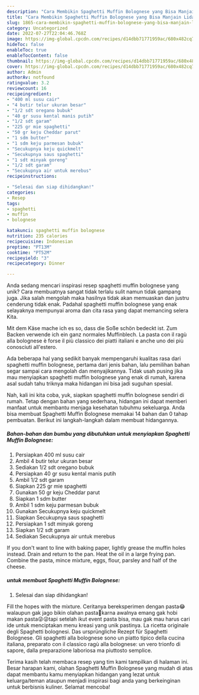 ```yaml
---
description: "Cara Membikin Spaghetti Muffin Bolognese yang Bisa Manjain Lidah"
title: "Cara Membikin Spaghetti Muffin Bolognese yang Bisa Manjain Lidah"
slug: 1865-cara-membikin-spaghetti-muffin-bolognese-yang-bisa-manjain-lidah
category: Uncategorized
date: 2022-07-27T22:04:46.768Z
image: https://img-global.cpcdn.com/recipes/d14dbb71771959ac/680x482cq70/spaghetti-muffin-bolognese-foto-resep-utama.jpg
hideToc: false
enableToc: true
enableTocContent: false
thumbnail: https://img-global.cpcdn.com/recipes/d14dbb71771959ac/680x482cq70/spaghetti-muffin-bolognese-foto-resep-utama.jpg
cover: https://img-global.cpcdn.com/recipes/d14dbb71771959ac/680x482cq70/spaghetti-muffin-bolognese-foto-resep-utama.jpg
author: Admin
authorAv: notfound
ratingvalue: 3.2
reviewcount: 16
recipeingredient:
- "400 ml susu cair"
- "4 butir telur ukuran besar"
- "1/2 sdt oregano bubuk"
- "40 gr susu kental manis putih"
- "1/2 sdt garam"
- "225 gr mie spaghetti"
- "50 gr keju Cheddar parut"
- "1 sdm butter"
- "1 sdm keju parmesan bubuk"
- "Secukupnya keju quickmelt"
- "Secukupnya saus spaghetti"
- "1 sdt minyak goreng"
- "1/2 sdt garam"
- "Secukupnya air untuk merebus"
recipeinstructions:

- "Selesai dan siap dihidangkan!"
categories:
- Resep
tags:
- spaghetti
- muffin
- bolognese

katakunci: spaghetti muffin bolognese 
nutrition: 235 calories
recipecuisine: Indonesian
preptime: "PT13M"
cooktime: "PT52M"
recipeyield: "3"
recipecategory: Dinner

---
```





Anda sedang mencari inspirasi resep spaghetti muffin bolognese yang unik? Cara membuatnya sangat tidak terlalu sulit namun tidak gampang juga. Jika salah mengolah maka hasilnya tidak akan memuaskan dan justru cenderung tidak enak. Padahal spaghetti muffin bolognese yang enak selayaknya mempunyai aroma dan cita rasa yang dapat memancing selera Kita.





Mit dem Käse mache ich es so, dass die Soße schön bedeckt ist. Zum Backen verwende ich ein ganz normales Muffinblech. La pasta con il ragù alla bolognese è forse il più classico dei piatti italiani e anche uno dei più conosciuti all&#39;estero.

Ada beberapa hal yang sedikit banyak mempengaruhi kualitas rasa dari spaghetti muffin bolognese, pertama dari jenis bahan, lalu pemilihan bahan segar sampai cara mengolah dan menyajikannya. Tidak usah pusing jika mau menyiapkan spaghetti muffin bolognese yang enak di rumah, karena asal sudah tahu triknya maka hidangan ini bisa jadi suguhan spesial.






Nah, kali ini kita coba, yuk, siapkan spaghetti muffin bolognese sendiri di rumah. Tetap dengan bahan yang sederhana, hidangan ini dapat memberi manfaat untuk membantu menjaga kesehatan tubuhmu sekeluarga. Anda bisa membuat Spaghetti Muffin Bolognese memakai 14 bahan dan 0 tahap pembuatan. Berikut ini langkah-langkah dalam membuat hidangannya.

<!--inarticleads1-->

##### Bahan-bahan dan bumbu yang dibutuhkan untuk menyiapkan Spaghetti Muffin Bolognese:

1. Persiapkan 400 ml susu cair
1. Ambil 4 butir telur ukuran besar
1. Sediakan 1/2 sdt oregano bubuk
1. Persiapkan 40 gr susu kental manis putih
1. Ambil 1/2 sdt garam
1. Siapkan 225 gr mie spaghetti
1. Gunakan 50 gr keju Cheddar parut
1. Siapkan 1 sdm butter
1. Ambil 1 sdm keju parmesan bubuk
1. Gunakan Secukupnya keju quickmelt
1. Siapkan Secukupnya saus spaghetti
1. Persiapkan 1 sdt minyak goreng
1. Siapkan 1/2 sdt garam
1. Sediakan Secukupnya air untuk merebus


If you don&#39;t want to line with baking paper, lightly grease the muffin holes instead. Drain and return to the pan. Heat the oil in a large frying pan. Combine the pasta, mince mixture, eggs, flour, parsley and half of the cheese. 

<!--inarticleads2-->

#####  untuk membuat Spaghetti Muffin Bolognese:


1. Selesai dan siap dihidangkan!

Fill the hopes with the mixture. Ceritanya bereksperimen dengan pasta😂walaupun gak jago bikin olahan pasta🤭karna awalnya emang gak hobi makan pasta😜😜tapi setelah ikut event pasta bisa, mau gak mau harus cari ide untuk menciptakan menu kreasi yang unik pastinya. La ricetta originale degli Spaghetti bolognesi. Das ursprüngliche Rezept für Spaghetti Bolognese. Gli spaghetti alla bolognese sono un piatto tipico della cucina italiana, preparato con il classico ragù alla bolognese: un vero trionfo di sapore, dalla preparazione laboriosa ma piuttosto semplice. 

Terima kasih telah membaca resep yang tim kami tampilkan di halaman ini. Besar harapan kami, olahan Spaghetti Muffin Bolognese yang mudah di atas dapat membantu kamu menyiapkan hidangan yang lezat untuk keluarga/teman ataupun menjadi inspirasi bagi anda yang berkeinginan untuk berbisnis kuliner. Selamat mencoba!
